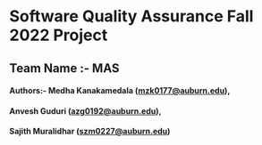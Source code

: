 # Software Quality Assurance Fall 2022 Project

## Team Name :- MAS

#### Authors:- Medha Kanakamedala (mzk0177@auburn.edu),
#### Anvesh Guduri (azg0192@auburn.edu),  
#### Sajith Muralidhar (szm0227@auburn.edu)
